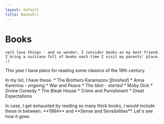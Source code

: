 ```yaml
---
layout: default
title: Banashri
---
```


<div class="blurb">
	<h1>Books</h1>


	<p>I love things - and no wonder, I consider books as my best friend. I bring a suitcase full of books each time I visit my parents' place. ;)
  </p>

  <p> This year I have plans for reading some classics of the 19th century. </p>
  <p>In my list, I have these.
    * The Brothers Karamazov [<em>finished</em>]
    * Anna Karenina - <em>ongoing</em>
    * War and Peace
    * The Idiot - <em>started</em>
    * Moby Dick
    * Divine Comedy
    * The Bleak House
    * Crime and Punishment
    * Great Expectations
	</p>

 <p>In case, I get exhausted by reading so many thick books, I would include these in between. **1984** and **Sense and Sensibilities**.
	 Let's see how it goes. </p>

</div>

